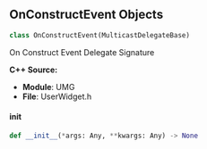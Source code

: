 ## OnConstructEvent Objects

```python
class OnConstructEvent(MulticastDelegateBase)
```

On Construct Event  Delegate Signature

**C++ Source:**

- **Module**: UMG
- **File**: UserWidget.h

<a id="unreal.OnConstructEvent.__init__"></a>

#### __init__

```python
def __init__(*args: Any, **kwargs: Any) -> None
```

<a id="unreal.OnControllerCaptureBeginEvent"></a>